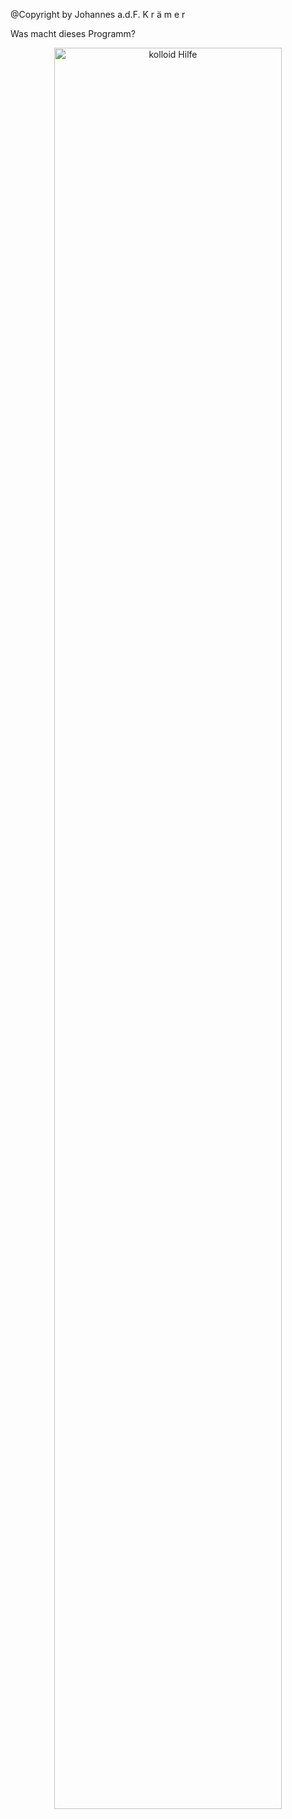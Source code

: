 @Copyright by Johannes a.d.F. K r ä m e r

Was macht dieses Programm?







<p align="center"> 
    <img src="img/help.png" style="width: 85%;" alt="kolloid Hilfe" >
</p>







